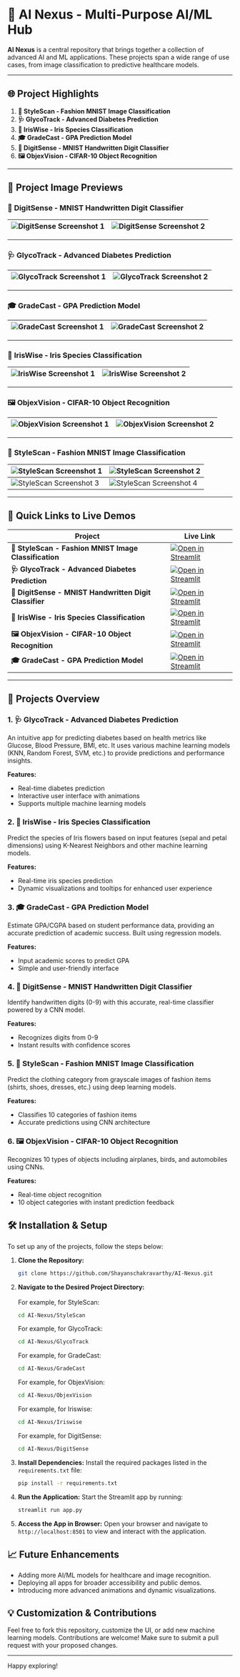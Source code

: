 <!--# 🤖 AI Nexus - Multi-Purpose AI/ML Hub

**AI Nexus** is a central repository that hosts multiple AI/ML projects under one roof. From image classification to healthcare predictions, explore a diverse range of applications powered by advanced machine learning algorithms.

## Projects Included:

1. **👗 StyleScan - Fashion MNIST Image Classification**
2. **🩺 GlycoTrack - Advanced Diabetes Prediction**
3. **🌸 IrisWise - Iris Species Classification**
4. **🎓 GradeCast - GPA Prediction Model**
5. **🧮 DigitSense - MNIST Handwritten Digit Classifier**
6. **🖼️ ObjexVision - CIFAR-10 Object Recognition**



| **DigitSense**                                                                                                          | **GlycoTrack**                                                                                                           | **GradeCast**                                                                                                         |
|-------------------------------------------------------------------------------------------------------------------------|-------------------------------------------------------------------------------------------------------------------------|-----------------------------------------------------------------------------------------------------------------------|
| ![DigitSense Screenshot 1](https://github.com/user-attachments/assets/07b2da72-ab12-4b1e-a34a-eb7ea2a8f7e4)             | ![GlycoTrack Screenshot 1](https://github.com/user-attachments/assets/78e93cff-fb58-4ec3-875b-c7f7c0ede361)             | ![GradeCast Screenshot 1](https://github.com/user-attachments/assets/3edb12e1-1315-4b7c-b276-32702cc81c2b)            |
| ![DigitSense Screenshot 2](https://github.com/user-attachments/assets/5bd05631-063f-4a91-8a5c-6c17ea223734)             | ![GlycoTrack Screenshot 2](https://github.com/user-attachments/assets/77bc11b3-df18-434f-8b1c-293b28106549)             | ![GradeCast Screenshot 2](https://github.com/user-attachments/assets/7a3aefd3-b4d4-455f-b0b7-5c1a261db09a)            |

| **IrisWise**                                                                                                           | **ObjexVision**                                                                                                         | **StyleScan**                                                                                                         |
|------------------------------------------------------------------------------------------------------------------------|------------------------------------------------------------------------------------------------------------------------|-----------------------------------------------------------------------------------------------------------------------|
| ![IrisWise Screenshot 1](https://github.com/user-attachments/assets/c6eb8853-cdbf-490d-808e-321f54aac302)              | ![ObjexVision Screenshot 1](https://github.com/user-attachments/assets/cd711e2c-a57e-42e4-885d-bb2be034cedd)           | ![StyleScan Screenshot 1](https://github.com/user-attachments/assets/f77573fd-621f-4d2f-b639-6e792acbb93b)            |
| ![IrisWise Screenshot 2](https://github.com/user-attachments/assets/eabe3d13-7678-4f97-9e5d-df8dabe99338)              | ![ObjexVision Screenshot 2](https://github.com/user-attachments/assets/a47caf07-e34f-4950-a28b-5402b11169ef)           | ![StyleScan Screenshot 2](https://github.com/user-attachments/assets/9adc5e4c-2bcd-4076-9a22-0f0cf0747d69)            |

## 🚀 Quick Links to Live Demos

| **Project Name**                                     | **Live Link**                                                                                                          |
|------------------------------------------------------|----------------------------------------------------------------------------------------------------------------------------|
| **👗 StyleScan - Fashion MNIST Image Classification** | [![Open in Streamlit](https://static.streamlit.io/badges/streamlit_badge_black_white.svg)](https://stylescan.streamlit.app/) |
| **🩺 GlycoTrack - Advanced Diabetes Prediction**      | [![Open in Streamlit](https://static.streamlit.io/badges/streamlit_badge_black_white.svg)](https://glycotrack.streamlit.app/)|
| **🧮 DigitSense - MNIST Handwritten Digit Classifier**| [![Open in Streamlit](https://static.streamlit.io/badges/streamlit_badge_black_white.svg)](https://predictadigit.streamlit.app/)|
| **🌸 IrisWise - Iris Species Prediction**             | [![Open in Streamlit](https://static.streamlit.io/badges/streamlit_badge_black_white.svg)](https://iriswise.streamlit.app/)  |
| **🖼️ ObjexVision - CIFAR-10 Object Recognition**      | [![Open in Streamlit](https://static.streamlit.io/badges/streamlit_badge_black_white.svg)](https://pictoverse.streamlit.app/)|
| **🎓 GradeCast - GPA Prediction Model**               | [![Open in Streamlit](https://static.streamlit.io/badges/streamlit_badge_black_white.svg)](https://gradecast.streamlit.app/) |
-->



# 🤖 **AI Nexus - Multi-Purpose AI/ML Hub**

**AI Nexus** is a central repository that brings together a collection of advanced AI and ML applications. These projects span a wide range of use cases, from image classification to predictive healthcare models.

---

## 🌐 **Project Highlights**

1. **👗 StyleScan - Fashion MNIST Image Classification**
2. **🩺 GlycoTrack - Advanced Diabetes Prediction**
3. **🌸 IrisWise - Iris Species Classification**
4. **🎓 GradeCast - GPA Prediction Model**
5. **🧮 DigitSense - MNIST Handwritten Digit Classifier**
6. **🖼️ ObjexVision - CIFAR-10 Object Recognition**

---

## 🎨 **Project Image Previews**

### 🧮 **DigitSense - MNIST Handwritten Digit Classifier**

| ![DigitSense Screenshot 1](https://github.com/user-attachments/assets/07b2da72-ab12-4b1e-a34a-eb7ea2a8f7e4) | ![DigitSense Screenshot 2](https://github.com/user-attachments/assets/5bd05631-063f-4a91-8a5c-6c17ea223734) |
|-----------------------------------------------------------------------------------------------------------------|-----------------------------------------------------------------------------------------------------------------|

---

### 🩺 **GlycoTrack - Advanced Diabetes Prediction**

| ![GlycoTrack Screenshot 1](https://github.com/user-attachments/assets/78e93cff-fb58-4ec3-875b-c7f7c0ede361) | ![GlycoTrack Screenshot 2](https://github.com/user-attachments/assets/77bc11b3-df18-434f-8b1c-293b28106549) |
|-----------------------------------------------------------------------------------------------------------------|-----------------------------------------------------------------------------------------------------------------|

---

### 🎓 **GradeCast - GPA Prediction Model**

| ![GradeCast Screenshot 1](https://github.com/user-attachments/assets/3edb12e1-1315-4b7c-b276-32702cc81c2b)  | ![GradeCast Screenshot 2](https://github.com/user-attachments/assets/7a3aefd3-b4d4-455f-b0b7-5c1a261db09a)  |
|-----------------------------------------------------------------------------------------------------------------|-----------------------------------------------------------------------------------------------------------------|

---

### 🌸 **IrisWise - Iris Species Classification**

| ![IrisWise Screenshot 1](https://github.com/user-attachments/assets/c6eb8853-cdbf-490d-808e-321f54aac302)  | ![IrisWise Screenshot 2](https://github.com/user-attachments/assets/eabe3d13-7678-4f97-9e5d-df8dabe99338)  |
|-----------------------------------------------------------------------------------------------------------------|-----------------------------------------------------------------------------------------------------------------|

---

### 🖼️ **ObjexVision - CIFAR-10 Object Recognition**

| ![ObjexVision Screenshot 1](https://github.com/user-attachments/assets/cd711e2c-a57e-42e4-885d-bb2be034cedd) | ![ObjexVision Screenshot 2](https://github.com/user-attachments/assets/a47caf07-e34f-4950-a28b-5402b11169ef) |
|-----------------------------------------------------------------------------------------------------------------|-----------------------------------------------------------------------------------------------------------------|

---

### 👗 **StyleScan - Fashion MNIST Image Classification**

| ![StyleScan Screenshot 1](https://github.com/user-attachments/assets/f77573fd-621f-4d2f-b639-6e792acbb93b)  | ![StyleScan Screenshot 2](https://github.com/user-attachments/assets/9adc5e4c-2bcd-4076-9a22-0f0cf0747d69)  |
|-----------------------------------------------------------------------------------------------------------------|-----------------------------------------------------------------------------------------------------------------|
| ![StyleScan Screenshot 3](https://github.com/user-attachments/assets/a018a967-07f5-42cd-9135-366462521840)  | ![StyleScan Screenshot 4](https://github.com/user-attachments/assets/46b9f961-b50e-4813-b201-aedd4441ef7d)  |

---

## 🚀 **Quick Links to Live Demos**

| **Project**                                          | **Live Link**                                                                                                          |
|------------------------------------------------------|-----------------------------------------------------------------------------------------------------------------------|
| **👗 StyleScan - Fashion MNIST Image Classification** | [![Open in Streamlit](https://static.streamlit.io/badges/streamlit_badge_black_white.svg)](https://stylescan.streamlit.app/) |
| **🩺 GlycoTrack - Advanced Diabetes Prediction**      | [![Open in Streamlit](https://static.streamlit.io/badges/streamlit_badge_black_white.svg)](https://glycotrack.streamlit.app/)|
| **🧮 DigitSense - MNIST Handwritten Digit Classifier**| [![Open in Streamlit](https://static.streamlit.io/badges/streamlit_badge_black_white.svg)](https://predictadigit.streamlit.app/)|
| **🌸 IrisWise - Iris Species Classification**        | [![Open in Streamlit](https://static.streamlit.io/badges/streamlit_badge_black_white.svg)](https://iriswise.streamlit.app/) |
| **🖼️ ObjexVision - CIFAR-10 Object Recognition**      | [![Open in Streamlit](https://static.streamlit.io/badges/streamlit_badge_black_white.svg)](https://objexvision.streamlit.app/)|
| **🎓 GradeCast - GPA Prediction Model**               | [![Open in Streamlit](https://static.streamlit.io/badges/streamlit_badge_black_white.svg)](https://gradecast.streamlit.app/) |

---

## 📂 Projects Overview

### 1. **🩺 GlycoTrack - Advanced Diabetes Prediction**

An intuitive app for predicting diabetes based on health metrics like Glucose, Blood Pressure, BMI, etc. It uses various machine learning models (KNN, Random Forest, SVM, etc.) to provide predictions and performance insights.

**Features:**
- Real-time diabetes prediction
- Interactive user interface with animations
- Supports multiple machine learning models

### 2. **🌸 IrisWise - Iris Species Classification**

Predict the species of Iris flowers based on input features (sepal and petal dimensions) using K-Nearest Neighbors and other machine learning models.

**Features:**
- Real-time iris species prediction
- Dynamic visualizations and tooltips for enhanced user experience

### 3. **🎓 GradeCast - GPA Prediction Model**

Estimate GPA/CGPA based on student performance data, providing an accurate prediction of academic success. Built using regression models.

**Features:**
- Input academic scores to predict GPA
- Simple and user-friendly interface

### 4. **🧮 DigitSense - MNIST Handwritten Digit Classifier**

Identify handwritten digits (0-9) with this accurate, real-time classifier powered by a CNN model.

**Features:**
- Recognizes digits from 0-9
- Instant results with confidence scores

### 5. **👗 StyleScan - Fashion MNIST Image Classification**

Predict the clothing category from grayscale images of fashion items (shirts, shoes, dresses, etc.) using deep learning models.

**Features:**
- Classifies 10 categories of fashion items
- Accurate predictions using CNN architecture

### 6. **🖼️ ObjexVision - CIFAR-10 Object Recognition**

Recognizes 10 types of objects including airplanes, birds, and automobiles using CNNs.

**Features:**
- Real-time object recognition
- 10 object categories with instant prediction feedback

## 🛠️ Installation & Setup

To set up any of the projects, follow the steps below:

1. **Clone the Repository:**
   ```bash
   git clone https://github.com/Shayanschakravarthy/AI-Nexus.git
   ```

2. **Navigate to the Desired Project Directory:**
   <br/>
   <br/>
   For example, for StyleScan:
   ```bash
   cd AI-Nexus/StyleScan
   ```
   For example, for GlycoTrack:
   ```bash
   cd AI-Nexus/GlycoTrack
   ```
   For example, for GradeCast:
   ```bash
   cd AI-Nexus/GradeCast
   ```
   For example, for ObjexVision:
   ```bash
   cd AI-Nexus/ObjexVision
   ```
   For example, for Iriswise:
   ```bash
   cd AI-Nexus/Iriswise
   ```
   For example, for DigitSense:
   ```bash
   cd AI-Nexus/DigitSense
   ```

4. **Install Dependencies:**
   Install the required packages listed in the `requirements.txt` file:
   ```bash
   pip install -r requirements.txt
   ```

5. **Run the Application:**
   Start the Streamlit app by running:
   ```bash
   streamlit run app.py
   ```

6. **Access the App in Browser:**
   Open your browser and navigate to `http://localhost:8501` to view and interact with the application.

## 📈 Future Enhancements

- Adding more AI/ML models for healthcare and image recognition.
- Deploying all apps for broader accessibility and public demos.
- Introducing more advanced animations and dynamic visualizations.

## 💡 Customization & Contributions

Feel free to fork this repository, customize the UI, or add new machine learning models. Contributions are welcome! Make sure to submit a pull request with your proposed changes.

---

Happy exploring!
